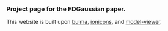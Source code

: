 ### Project page for the FDGaussian paper.

This website is built upon [bulma](https://bulma.io/), [ionicons](https://ionic.io/ionicons/), and [model-viewer](https://modelviewer.dev/).

